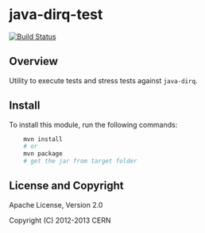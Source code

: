 java-dirq-test
==============

[![Build Status](https://secure.travis-ci.org/cern-mig/java-dirq-test.png)](http://travis-ci.org/cern-mig/java-dirq-test)


Overview
--------

Utility to execute tests and stress tests against `java-dirq`.


Install
-------

To install this module, run the following commands:
```bash
    mvn install
    # or
    mvn package
    # get the jar from target folder
```


License and Copyright
---------------------

Apache License, Version 2.0

Copyright (C) 2012-2013 CERN

